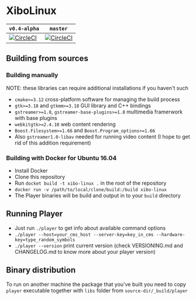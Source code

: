 # XiboLinux

| `v0.4-alpha` | `master`|
|--------|--------|
| [![CircleCI](https://circleci.com/gh/Stivius/XiboLinuxStack/tree/v0.3.3-alpha.svg?style=svg)](https://circleci.com/gh/Stivius/XiboLinuxStack/tree/v0.3.3-alpha) | [![CircleCI](https://circleci.com/gh/Stivius/XiboLinuxStack/tree/master.svg?style=svg)](https://circleci.com/gh/Stivius/XiboLinuxStack/tree/master)

## Building from sources

### Building manually
NOTE: these libraries can require additional installations if you haven't such
- `cmake>=3.12` cross-platform software for managing the build process
- `gtk>=3.18` and `gtkmm>=3.18` GUI library and C++ bindings
- `gstreamer>=1.8`, `gstreamer-base-plugins>=1.8` multimedia framerwork with base plugins
- `webkitgtk>=2.4.10` web content rendering
- `Boost.Filesystem>=1.66` and `Boost.Program_options>=1.66`
- Also `gstreamer1.0-libav` needed for running video content (I hope to get rid of this addition requirement)

### Building with Docker for Ubuntu 16.04
- Install Docker
- Clone this repository
- Run `docket build -t xibo-linux .` in the root of the repository
- `docker run -v /path/to/local/clone/build:/build xibo-linux`
- The Player binaries will be build and output in to your `build` directory

## Running Player
- Just run `./player` to get info about available command options
- `./player --host=your_cms_host --server-key=key_in_cms --hardware-key=type_random_symbols`
- `./player --version` print current version (check VERSIONING.md and CHANGELOG.md to know more about your player version)

## Binary distribution
To run on another machine the package that you've built you need to copy `player` executable together with `libs` folder from `source-dir/_build/player`
